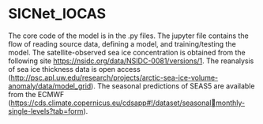 # SICNet_IOCAS
The core code of the model is in the .py files. The jupyter file contains the flow of reading source data, defining a model, and training/testing the model. The satellite-observed sea ice concentration is obtained from the following site https://nsidc.org/data/NSIDC-0081/versions/1. The reanalysis of sea ice thickness data is open access (http://psc.apl.uw.edu/research/projects/arctic-sea-ice-volume-anomaly/data/model_grid). The seasonal predictions of SEAS5 are available from the ECMWF (https://cds.climate.copernicus.eu/cdsapp#!/dataset/seasonalmonthly-single-levels?tab=form).  
